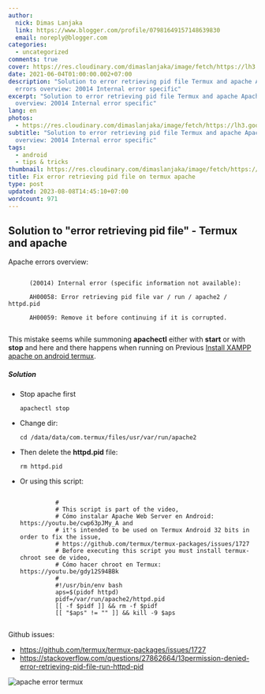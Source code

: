 ```yaml
---
author:
  nick: Dimas Lanjaka
  link: https://www.blogger.com/profile/07981649157148639830
  email: noreply@blogger.com
categories:
  - uncategorized
comments: true
cover: https://res.cloudinary.com/dimaslanjaka/image/fetch/https://lh3.googleusercontent.com/-bzDMCW2l14w/XuSyYUMCT-I/AAAAAAAAA_k/s6h8qlxl7joZyle2_ZVRQrN5tAQLu43JQCLcBGAsYHQ/s1600/1592046171170163-1.png
date: 2021-06-04T01:00:00.002+07:00
description: "Solution to error retrieving pid file Termux and apache Apache
  errors overview: 20014 Internal error specific"
excerpt: "Solution to error retrieving pid file Termux and apache Apache errors
  overview: 20014 Internal error specific"
lang: en
photos:
  - https://res.cloudinary.com/dimaslanjaka/image/fetch/https://lh3.googleusercontent.com/-bzDMCW2l14w/XuSyYUMCT-I/AAAAAAAAA_k/s6h8qlxl7joZyle2_ZVRQrN5tAQLu43JQCLcBGAsYHQ/s1600/1592046171170163-1.png
subtitle: "Solution to error retrieving pid file Termux and apache Apache errors
  overview: 20014 Internal error specific"
tags:
  - android
  - tips & tricks
thumbnail: https://res.cloudinary.com/dimaslanjaka/image/fetch/https://lh3.googleusercontent.com/-bzDMCW2l14w/XuSyYUMCT-I/AAAAAAAAA_k/s6h8qlxl7joZyle2_ZVRQrN5tAQLu43JQCLcBGAsYHQ/s1600/1592046171170163-1.png
title: Fix error retrieving pid file on termux apache
type: post
updated: 2023-08-08T14:45:10+07:00
wordcount: 971
---
```


<div id="bootstrap-wrapper">	<h2>Solution to "error retrieving pid file" - Termux and apache</h2>  <p>    Apache errors overview:     </p><pre><code><br>      (20014) Internal error (specific information not available):<br><br>      AH00058: Error retrieving pid file var / run / apache2 / httpd.pid<br><br>      AH00059: Remove it before continuing if it is corrupted.<br>    </code></pre>    This mistake seems while summoning <b>apachectl</b> either with <b>start</b> or with <b>stop</b> and here and there happens when running on Previous <a href="/2021/06/install-xampp-lampp-on-android-non-root.html" rel="follow">Install XAMPP apache on android termux</a>.     <h5>Solution</h5>    <ul>      <li>Stop apache first         <pre><code class="lang-bash">apachectl stop</code></pre>      </li>      <li>        Change dir:         <pre><code class="lang-bash">cd /data/data/com.termux/files/usr/var/run/apache2</code></pre>      </li>      <li>Then delete the <b>httpd.pid</b> file:       <pre><code class="lang-bash">rm httpd.pid</code></pre>      </li>      <li>Or using this script:         <pre><code class="lang-bash"><br>          #<br>          # This script is part of the video,<br>          # Cómo instalar Apache Web Server en Android: https://youtu.be/cwp63pJMy_A and<br>          # it's intended to be used on Termux Android 32 bits in order to fix the issue,<br>          # https://github.com/termux/termux-packages/issues/1727<br>          # Before executing this script you must install termux-chroot see de video,<br>          # Cómo hacer chroot en Termux: https://youtu.be/gdy12S94BBk<br>          #<br>          #!/usr/bin/env bash<br>          aps=$(pidof httpd)<br>          pidf=/var/run/apache2/httpd.pid<br>          [[ -f $pidf ]] &amp;&amp; rm -f $pidf<br>          [[ "$aps" != "" ]] &amp;&amp; kill -9 $aps<br>        </code></pre>      </li>    </ul>  <p></p>   <p>    Github issues:     </p><ul>      <li><a href="https://github.com/termux/termux-packages/issues/1727" target="_blank" rel="noopener noreferer nofollow">https://github.com/termux/termux-packages/issues/1727</a></li>      <li><a href="https://stackoverflow.com/questions/27862664/13permission-denied-error-retrieving-pid-file-run-httpd-pid" target="_blank" rel="noopener noreferer nofollow">https://stackoverflow.com/questions/27862664/13permission-denied-error-retrieving-pid-file-run-httpd-pid</a></li>    </ul>  <p></p>   <p>    <img src="https://res.cloudinary.com/dimaslanjaka/image/fetch/https://lh3.googleusercontent.com/-bzDMCW2l14w/XuSyYUMCT-I/AAAAAAAAA_k/s6h8qlxl7joZyle2_ZVRQrN5tAQLu43JQCLcBGAsYHQ/s1600/1592046171170163-1.png" alt="apache error termux">  </p></div><script>hljs.initHighlightingOnLoad();</script>